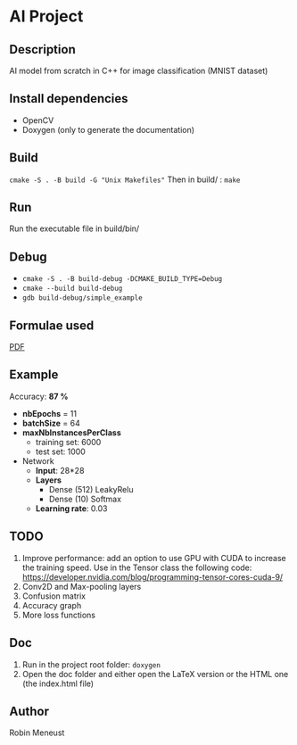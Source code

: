 # AI Project

## Description

AI model from scratch in C++ for image classification (MNIST dataset)

## Install dependencies

- OpenCV
- Doxygen (only to generate the documentation)

## Build
`cmake -S . -B build -G "Unix Makefiles"`
Then in build/ : `make`

## Run

Run the executable file in build/bin/

## Debug

- `cmake -S . -B build-debug -DCMAKE_BUILD_TYPE=Debug`
- `cmake --build build-debug`
- `gdb build-debug/simple_example`

## Formulae used

[PDF](pdf/AI_Project.pdf)

## Example

Accuracy: **87 %**

- **nbEpochs** = 11
- **batchSize** = 64
- **maxNbInstancesPerClass** 
  - training set: 6000
  - test set: 1000
- Network
  - **Input**: 28*28
  - **Layers**
    - Dense (512) LeakyRelu
    - Dense (10) Softmax
  - **Learning rate**: 0.03

## TODO

1. Improve performance: add an option to use GPU with CUDA to increase the training speed. Use in the Tensor class the following code: https://developer.nvidia.com/blog/programming-tensor-cores-cuda-9/
2. Conv2D and Max-pooling layers
3. Confusion matrix
4. Accuracy graph
5. More loss functions

## Doc

1. Run in the project root folder: `doxygen`
2. Open the doc folder and either open the LaTeX version or the HTML one (the index.html file)

## Author

Robin Meneust